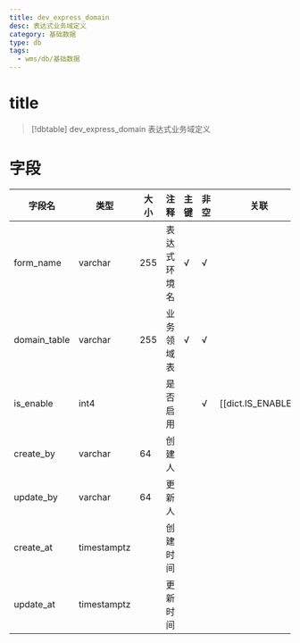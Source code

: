 ```yaml
---
title: dev_express_domain
desc: 表达式业务域定义
category: 基础数据
type: db
tags:
  - wms/db/基础数据
---
```


# title
>[!dbtable] dev_express_domain
> 表达式业务域定义

# 字段
| 字段名 | 类型 | 大小 | 注释 | 主键 | 非空 | 关联 |
| --- | --- | --- | --- | --- | --- | --- |
| form_name | varchar | 255 | 表达式环境名 | √ | √ |  |
| domain_table | varchar | 255 | 业务领域表 | √ | √ |  |
| is_enable | int4 |  | 是否启用 |  | √ | [[dict.IS_ENABLE]] |
| create_by | varchar | 64 | 创建人 |  |  |  |
| update_by | varchar | 64 | 更新人 |  |  |  |
| create_at | timestamptz |  | 创建时间 |  |  |  |
| update_at | timestamptz |  | 更新时间 |  |  |  |

